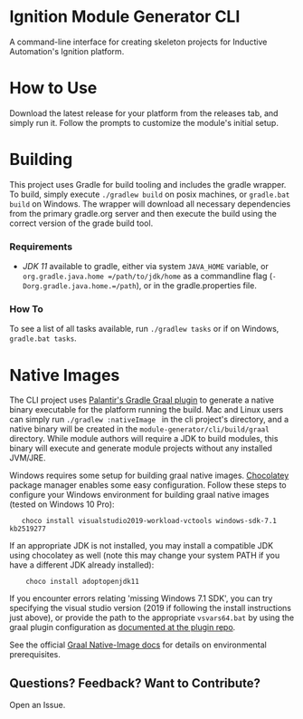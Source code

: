 # Ignition Module Generator CLI

A command-line interface for creating skeleton projects for Inductive Automation's Ignition platform.


# How to Use

Download the latest release for your platform from the releases tab, and simply run it.  Follow the prompts to
 customize the module's initial setup.


# Building

This project uses Gradle for build tooling and includes the gradle wrapper.  To build, simply execute `./gradlew
 build` on posix machines, or `gradle.bat build` on Windows.  The wrapper will download all necessary dependencies
  from the primary gradle.org server and then execute the build using the correct version of the grade build tool.

### Requirements

   - *JDK 11* available to gradle, either via system `JAVA_HOME` variable, or `org.gradle.java.home
   =/path/to/jdk/home` as a commandline flag (`-Dorg.gradle.java.home.=/path`), or in the gradle.properties file.

### How To 


To see a list of all tasks available, run `./gradlew tasks` or if on Windows, `gradle.bat tasks`.


# Native Images

The CLI project uses [Palantir's Gradle Graal plugin](https://github.com/palantir/gradle-graal) to generate a native
  binary executable for the platform running the build.   Mac and Linux users can simply run `./gradlew :nativeImage
   ` in the cli project's directory, and a native binary will be created in the `module-generator/cli/build/graal
   `  directory.  While module authors will require a JDK to build modules, this binary will execute and generate
    module projects without any installed JVM/JRE.

Windows requires some setup for building graal native images.  [Chocolatey](https://chocolatey.org/install) package
 manager enables some easy configuration. Follow these steps to configure your Windows environment for building graal
  native images (tested on Windows 10 Pro):

```
   choco install visualstudio2019-workload-vctools windows-sdk-7.1 kb2519277
```

If an appropriate JDK is not installed, you may install a compatible JDK using chocolatey as well (note this may change
 your system PATH if you have a different JDK already installed):

```
    choco install adoptopenjdk11
```

If you encounter errors relating 'missing Windows 7.1 SDK', you can try specifying the visual studio version (2019 if following the install instructions just above), or provide the path to the appropriate `vsvars64.bat` by using the graal plugin configuration as [documented at the plugin repo](https://github.com/palantir/gradle-graal). 

See the official [Graal Native-Image docs](https://www.graalvm.org/docs/reference-manual/native-image/) for details on
environmental prerequisites. 


## Questions?  Feedback?  Want to Contribute?

Open an Issue. 
